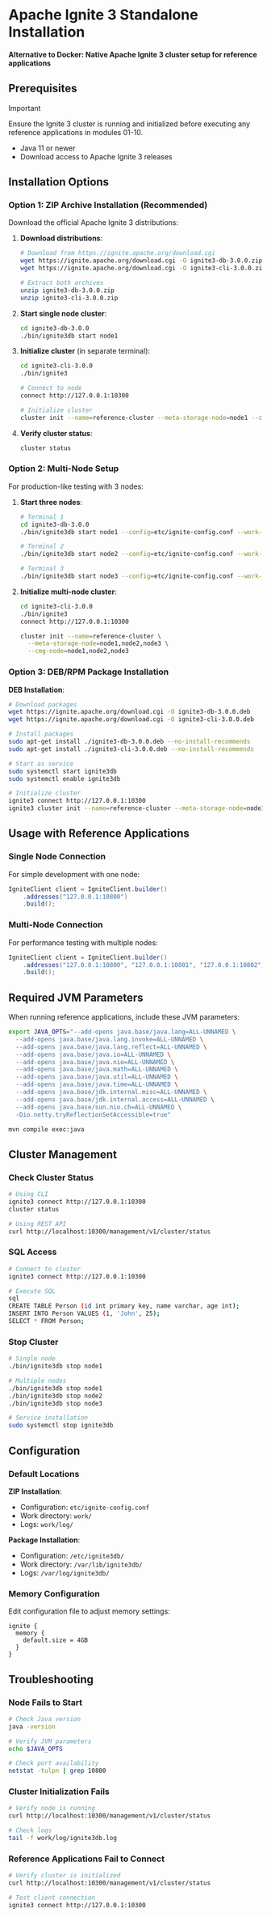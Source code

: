 # Apache Ignite 3 Standalone Installation

**Alternative to Docker: Native Apache Ignite 3 cluster setup for reference applications**

## Prerequisites

> [!IMPORTANT]
> Ensure the Ignite 3 cluster is running and initialized before executing any reference applications in modules 01-10.

- Java 11 or newer
- Download access to Apache Ignite 3 releases

## Installation Options

### Option 1: ZIP Archive Installation (Recommended)

Download the official Apache Ignite 3 distributions:

1. **Download distributions**:

   ```bash
   # Download from https://ignite.apache.org/download.cgi
   wget https://ignite.apache.org/download.cgi -O ignite3-db-3.0.0.zip
   wget https://ignite.apache.org/download.cgi -O ignite3-cli-3.0.0.zip
   
   # Extract both archives
   unzip ignite3-db-3.0.0.zip
   unzip ignite3-cli-3.0.0.zip
   ```

2. **Start single node cluster**:

   ```bash
   cd ignite3-db-3.0.0
   ./bin/ignite3db start node1
   ```

3. **Initialize cluster** (in separate terminal):

   ```bash
   cd ignite3-cli-3.0.0
   ./bin/ignite3
   
   # Connect to node
   connect http://127.0.0.1:10300
   
   # Initialize cluster
   cluster init --name=reference-cluster --meta-storage-node=node1 --cmg-node=node1
   ```

4. **Verify cluster status**:

   ```bash
   cluster status
   ```

### Option 2: Multi-Node Setup

For production-like testing with 3 nodes:

1. **Start three nodes**:

   ```bash
   # Terminal 1
   cd ignite3-db-3.0.0
   ./bin/ignite3db start node1 --config=etc/ignite-config.conf --work-dir=work1

   # Terminal 2  
   ./bin/ignite3db start node2 --config=etc/ignite-config.conf --work-dir=work2 --rest-port=10301 --client-port=10801

   # Terminal 3
   ./bin/ignite3db start node3 --config=etc/ignite-config.conf --work-dir=work3 --rest-port=10302 --client-port=10802
   ```

2. **Initialize multi-node cluster**:

   ```bash
   cd ignite3-cli-3.0.0
   ./bin/ignite3
   connect http://127.0.0.1:10300
   
   cluster init --name=reference-cluster \
     --meta-storage-node=node1,node2,node3 \
     --cmg-node=node1,node2,node3
   ```

### Option 3: DEB/RPM Package Installation

**DEB Installation**:

```bash
# Download packages
wget https://ignite.apache.org/download.cgi -O ignite3-db-3.0.0.deb
wget https://ignite.apache.org/download.cgi -O ignite3-cli-3.0.0.deb

# Install packages
sudo apt-get install ./ignite3-db-3.0.0.deb --no-install-recommends
sudo apt-get install ./ignite3-cli-3.0.0.deb --no-install-recommends

# Start as service
sudo systemctl start ignite3db
sudo systemctl enable ignite3db

# Initialize cluster
ignite3 connect http://127.0.0.1:10300
ignite3 cluster init --name=reference-cluster --meta-storage-node=node1 --cmg-node=node1
```

## Usage with Reference Applications

### Single Node Connection

For simple development with one node:

```java
IgniteClient client = IgniteClient.builder()
    .addresses("127.0.0.1:10800")
    .build();
```

### Multi-Node Connection

For performance testing with multiple nodes:

```java
IgniteClient client = IgniteClient.builder()
    .addresses("127.0.0.1:10800", "127.0.0.1:10801", "127.0.0.1:10802")
    .build();
```

## Required JVM Parameters

When running reference applications, include these JVM parameters:

```bash
export JAVA_OPTS="--add-opens java.base/java.lang=ALL-UNNAMED \
  --add-opens java.base/java.lang.invoke=ALL-UNNAMED \
  --add-opens java.base/java.lang.reflect=ALL-UNNAMED \
  --add-opens java.base/java.io=ALL-UNNAMED \
  --add-opens java.base/java.nio=ALL-UNNAMED \
  --add-opens java.base/java.math=ALL-UNNAMED \
  --add-opens java.base/java.util=ALL-UNNAMED \
  --add-opens java.base/java.time=ALL-UNNAMED \
  --add-opens java.base/jdk.internal.misc=ALL-UNNAMED \
  --add-opens java.base/jdk.internal.access=ALL-UNNAMED \
  --add-opens java.base/sun.nio.ch=ALL-UNNAMED \
  -Dio.netty.tryReflectionSetAccessible=true"

mvn compile exec:java
```

## Cluster Management

### Check Cluster Status

```bash
# Using CLI
ignite3 connect http://127.0.0.1:10300
cluster status

# Using REST API
curl http://localhost:10300/management/v1/cluster/status
```

### SQL Access

```bash
# Connect to cluster
ignite3 connect http://127.0.0.1:10300

# Execute SQL
sql
CREATE TABLE Person (id int primary key, name varchar, age int);
INSERT INTO Person VALUES (1, 'John', 25);
SELECT * FROM Person;
```

### Stop Cluster

```bash
# Single node
./bin/ignite3db stop node1

# Multiple nodes
./bin/ignite3db stop node1
./bin/ignite3db stop node2  
./bin/ignite3db stop node3

# Service installation
sudo systemctl stop ignite3db
```

## Configuration

### Default Locations

**ZIP Installation**:

- Configuration: `etc/ignite-config.conf`
- Work directory: `work/`
- Logs: `work/log/`

**Package Installation**:

- Configuration: `/etc/ignite3db/`
- Work directory: `/var/lib/ignite3db/`
- Logs: `/var/log/ignite3db/`

### Memory Configuration

Edit configuration file to adjust memory settings:

```hocon
ignite {
  memory {
    default.size = 4GB
  }
}
```

## Troubleshooting

### Node Fails to Start

```bash
# Check Java version
java -version

# Verify JVM parameters
echo $JAVA_OPTS

# Check port availability
netstat -tulpn | grep 10800
```

### Cluster Initialization Fails

```bash
# Verify node is running
curl http://localhost:10300/management/v1/cluster/status

# Check logs
tail -f work/log/ignite3db.log
```

### Reference Applications Fail to Connect

```bash
# Verify cluster is initialized
curl http://localhost:10300/management/v1/cluster/status

# Test client connection
ignite3 connect http://127.0.0.1:10300
```
